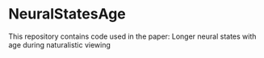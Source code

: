 # NeuralStatesAge
This repository contains code used in the paper: Longer neural states with age during naturalistic viewing
